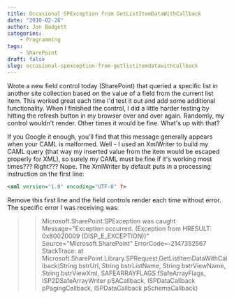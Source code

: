 ```yaml
---
title: Occasional SPException from GetListItemDataWithCallback
date: "2010-02-26"
author: Jon Badgett
categories:
    - Programming
tags:
    - SharePoint
draft: false
slug: occasional-spexception-from-getlistitemdatawithcallback
---
```


Wrote a new field control today (SharePoint) that queried a specific list in
another site collection based on the value of a field from the current list
item. This worked great each time I'd test it out and add some additional
functionality. When I finished the control, I did a little harder testing by
hitting the refresh button in my browser over and over again. Randomly, my
control wouldn't render. Other times it would be fine. What's up with
that?

If you Google it enough, you'll find that this message
generally appears when your CAML is malformed. Well - I used an XmlWriter to
build my CAML query (that way my inserted value from the item would be escaped
properly for XML), so surely my CAML must be fine if it's working most times???
Right??? Nope. The XmlWriter by default puts in a processing instruction on the
first line:

```xml
<xml version="1.0" encoding="UTF-8" ?>
```

Remove this first line and the field controls render each time without error. The specific error I was receiving was:

> > Microsoft.SharePoint.SPException was caught
> > Message="Exception occurred. (Exception from HRESULT: 0x80020009
> > (DISP_E_EXCEPTION))"
> > Source="Microsoft.SharePoint"
> > ErrorCode=-2147352567
> > StackTrace:
> > at Microsoft.SharePoint.Library.SPRequest.GetListItemDataWithCallback(String bstrUrl, String bstrListName, String bstrViewName, String bstrViewXml, SAFEARRAYFLAGS fSafeArrayFlags, ISP2DSafeArrayWriter pSACallback, ISPDataCallback pPagingCallback, ISPDataCallback pSchemaCallback)
